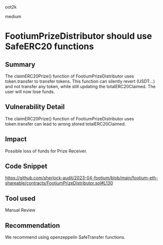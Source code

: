 oot2k

medium

# FootiumPrizeDistributor should use SafeERC20 functions

## Summary
The claimERC20Prize() function of FootiumPrizeDistributor uses token.transfer to transfer tokens. This function can silently revert (USDT...) and not transfer any token, while still updating the totalERC20Claimed.
The user will now lose funds.

## Vulnerability Detail
The claimERC20Prize() function of FootiumPrizeDistributor uses token.transfer can lead to wrong stored totalERC20Claimed.

## Impact
Possible loss of funds for Prize Receiver.
## Code Snippet
https://github.com/sherlock-audit/2023-04-footium/blob/main/footium-eth-shareable/contracts/FootiumPrizeDistributor.sol#L130
## Tool used

Manual Review

## Recommendation
We recommend using openzeppelin SafeTransfer functions.